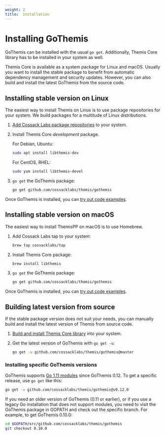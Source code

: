 ```yaml
---
weight: 2
title:  Installation
---
```


# Installing GoThemis

GoThemis can be installed with the usual `go get`.
Additionally, Themis Core library has to be installed in your system as well.

Themis Core is available as a system package for Linux and macOS.
Usually you want to install the stable package to benefit from automatic dependency management and security updates.
However, you can also build and install the latest GoThemis from the source code.

## Installing stable version on Linux

The easiest way to install Themis on Linux is to use package repositories for your system.
We build packages for a multitude of Linux distributions.

 1. [Add Cossack Labs package repositories](/docs/themis/installation/installation-from-packages)
    to your system.

 2. Install Themis Core _development_ package.

    For Debian, Ubuntu:

    ```bash
    sudo apt install libthemis-dev
    ```

    For CentOS, RHEL:

    ```bash
    sudo yum install libthemis-devel
    ```

3. `go get` the GoThemis package:

    ```bash
    go get github.com/cossacklabs/themis/gothemis
    ```

Once GoThemis is installed, you can [try out code examples](../examples).

## Installing stable version on macOS

The easiest way to install ThemisPP on macOS is to use Homebrew.

 1. Add Cossack Labs tap to your system:

    ```bash
    brew tap cossacklabs/tap
    ```

 2. Install Themis Core package:

    ```bash
    brew install libthemis
    ```

 3. `go get` the GoThemis package:

    ```bash
    go get github.com/cossacklabs/themis/gothemis
    ```

Once GoThemis is installed, you can [try out code examples](../examples).

## Building latest version from source

If the stable package version does not suit your needs,
you can manually build and install the latest version of Themis from source code.

 1. [Build and install Themis Core library](/docs/themis/installation/installation-from-sources)
    into your system.

 2. Get the latest version of GoThemis with `go get -u`:

    ```bash
    go get -u github.com/cossacklabs/themis/gothemis@master
    ```

### Installing specific GoThemis versions

GoThemis supports [Go 1.11 modules](https://blog.golang.org/using-go-modules) since GoThemis 0.12.
To get a specific release, use `go get` like this:

```bash
go get -u github.com/cossacklabs/themis/gothemis@v0.12.0
```

If you need an older version of GoThemis (0.11 or earlier),
or if you use a legacy Go installation that does not support modules,
you need to visit the GoThemis package in GOPATH and check out the specific branch.
For example, to get GoThemis 0.10.0:

```bash
cd $GOPATH/src/github.com/cossacklabs/themis/gothemis
git checkout 0.10.0
```

